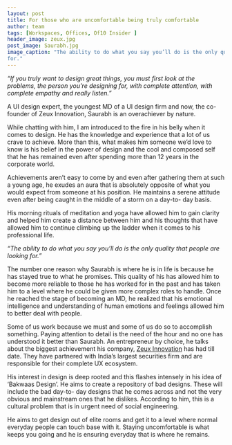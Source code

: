 ```yaml
---
layout: post
title: For those who are uncomfortable being truly comfortable
author: team
tags: [Workspaces, Offices, Of10 Insider ]
header_image: zeux.jpg
post_image: Saurabh.jpg
image_caption: "The ability to do what you say you’ll do is the only quality that people are looking
for."
---
```


*“If you truly want to design great things, you must first look at the problems, the
person you’re designing for, with complete attention, with complete empathy and
really listen.”*

A UI design expert, the youngest MD of a UI design firm and now, the co-founder of
Zeux Innovation, Saurabh is an overachiever by nature.

While chatting with him, I am introduced to the fire in his belly when it comes to
design. He has the knowledge and experience that a lot of us crave to achieve. More
than this, what makes him someone we’d love to know is his belief in the power of
design and the cool and composed self that he has remained even after spending more
than 12 years in the corporate world.

Achievements aren’t easy to come by and even after gathering them at such a young
age, he exudes an aura that is absolutely opposite of what you would expect from
someone at his position. He maintains a serene attitude even after being caught in the
middle of a storm on a day-to- day basis.

His morning rituals of meditation and yoga have allowed him to gain clarity and
helped him create a distance between him and his thoughts that have allowed him to
continue climbing up the ladder when it comes to his professional life.

*“The ability to do what you say you’ll do is the only quality that people are looking
for.”*

The number one reason why Saurabh is where he is in life is because he has stayed
true to what he promises. This quality of his has allowed him to become more reliable
to those he has worked for in the past and has taken him to a level where he could be
given more complex roles to handle. Once he reached the stage of becoming an MD,
he realized that his emotional intelligence and understanding of human emotions and
feelings allowed him to better deal with people.

Some of us work because we must and some of us do so to accomplish something.
Paying attention to detail is the need of the hour and no one has understood it better
than Saurabh. An entrepreneur by choice, he talks about the biggest achievement his
company, [Zeux Innovation](http://www.zeuxinnovation.com) has had till date. They have partnered with India’s largest
securities firm and are responsible for their complete UX ecosystem.

His interest in design is deep rooted and this flashes intensely in his idea of ‘Bakwaas
Design’. He aims to create a repository of bad designs. These will include the bad
day-to- day designs that he comes across and not the very obvious and mainstream
ones that he dislikes. According to him, this is a cultural problem that is in urgent
need of social engineering.

He aims to get design out of elite rooms and get it to a level where normal everyday
people can touch base with it. Staying uncomfortable is what keeps you going and he
is ensuring everyday that is where he remains.
